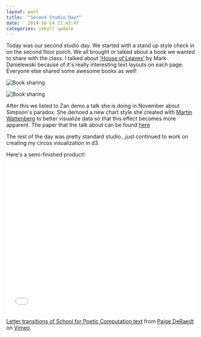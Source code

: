 ```yaml
---
layout: post
title:  "Second Studio Day*"
date:   2014-10-14 21:43:47
categories: jekyll update
---
```

Today was our second studio day. We started with a stand up style check in on the second floor porch. We all brought or talked about a book we wanted to share with the class. I talked about ['House of Leaves'](https://www.google.com/search?q=house+of+leaves&es_sm=119&source=lnms&tbm=isch&sa=X&ei=ddxHVJGDNajlsATuoIKwDw&ved=0CAgQ_AUoAQ&biw=1186&bih=720) by Mark Danielewski because of it's really interesting text layouts on each page. Everyone else shared some awesome books as well! 

![Book sharing]({{site.baseurl}}/assets/booksharing2.png) 

![Book sharing]({{site.baseurl}}/assets/booksharing1.png)

After this we listed to Zan demo a talk she is doing in November about Simpson's paradox. She demoed a new chart style she created with [Martin Wattenberg](http://www.bewitched.com/) to better visualize data so that this effect becomes more apparent. The paper that the talk about can be found [here](http://static.googleusercontent.com/media/research.google.com/en/us/pubs/archive/42901.pdf) 

The rest of the day was pretty standard studio...just continued to work on creating my circos visualization in d3. 

Here's a semi-finished product!:  

<iframe src="//player.vimeo.com/video/113674215" width="500" height="400" frameborder="0" webkitallowfullscreen mozallowfullscreen allowfullscreen></iframe> <p><a href="http://vimeo.com/113674215">Letter transitions of School for Poetic Computation text</a> from <a href="http://vimeo.com/user24782802">Paige DeRaedt</a> on <a href="https://vimeo.com">Vimeo</a>.</p>

